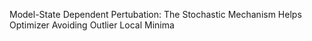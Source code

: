 Model-State Dependent Pertubation: The Stochastic Mechanism Helps Optimizer Avoiding Outlier Local Minima
